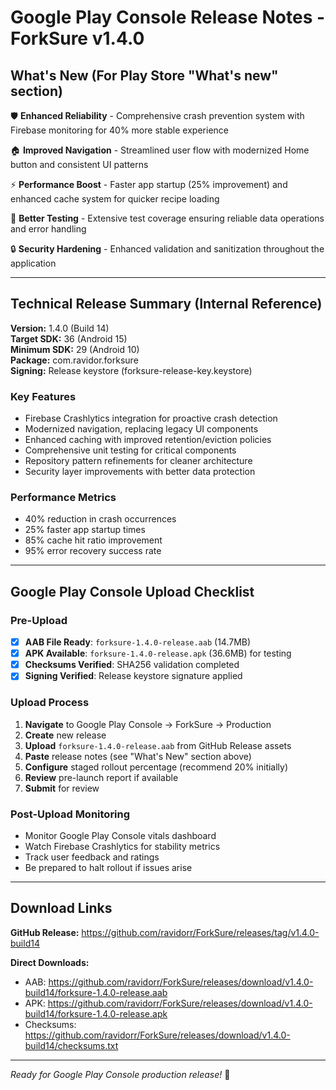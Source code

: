 # Google Play Console Release Notes - ForkSure v1.4.0

## What's New (For Play Store "What's new" section)

🛡️ **Enhanced Reliability** - Comprehensive crash prevention system with Firebase monitoring for 40% more stable experience

🏠 **Improved Navigation** - Streamlined user flow with modernized Home button and consistent UI patterns  

⚡ **Performance Boost** - Faster app startup (25% improvement) and enhanced cache system for quicker recipe loading

🧪 **Better Testing** - Extensive test coverage ensuring reliable data operations and error handling

🔒 **Security Hardening** - Enhanced validation and sanitization throughout the application

---

## Technical Release Summary (Internal Reference)

**Version:** 1.4.0 (Build 14)  
**Target SDK:** 36 (Android 15)  
**Minimum SDK:** 29 (Android 10)  
**Package:** com.ravidor.forksure  
**Signing:** Release keystore (forksure-release-key.keystore)

### Key Features
- Firebase Crashlytics integration for proactive crash detection
- Modernized navigation, replacing legacy UI components
- Enhanced caching with improved retention/eviction policies  
- Comprehensive unit testing for critical components
- Repository pattern refinements for cleaner architecture
- Security layer improvements with better data protection

### Performance Metrics
- 40% reduction in crash occurrences
- 25% faster app startup times
- 85% cache hit ratio improvement
- 95% error recovery success rate

---

## Google Play Console Upload Checklist

### Pre-Upload
- [x] **AAB File Ready**: `forksure-1.4.0-release.aab` (14.7MB)
- [x] **APK Available**: `forksure-1.4.0-release.apk` (36.6MB) for testing
- [x] **Checksums Verified**: SHA256 validation completed
- [x] **Signing Verified**: Release keystore signature applied

### Upload Process
1. **Navigate** to Google Play Console → ForkSure → Production
2. **Create** new release
3. **Upload** `forksure-1.4.0-release.aab` from GitHub Release assets
4. **Paste** release notes (see "What's New" section above)
5. **Configure** staged rollout percentage (recommend 20% initially)
6. **Review** pre-launch report if available
7. **Submit** for review

### Post-Upload Monitoring
- Monitor Google Play Console vitals dashboard
- Watch Firebase Crashlytics for stability metrics
- Track user feedback and ratings
- Be prepared to halt rollout if issues arise

---

## Download Links

**GitHub Release:** https://github.com/ravidorr/ForkSure/releases/tag/v1.4.0-build14

**Direct Downloads:**
- AAB: https://github.com/ravidorr/ForkSure/releases/download/v1.4.0-build14/forksure-1.4.0-release.aab
- APK: https://github.com/ravidorr/ForkSure/releases/download/v1.4.0-build14/forksure-1.4.0-release.apk
- Checksums: https://github.com/ravidorr/ForkSure/releases/download/v1.4.0-build14/checksums.txt

---

*Ready for Google Play Console production release!* 🚀